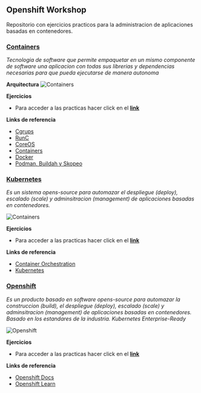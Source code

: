 ## Openshift Workshop ##

Repositorio con ejercicios practicos para la administracion de aplicaciones basadas en contenedores.

### **[Containers](https://github.com/gonzaloacosta/openshift-workshop/tree/master/containers)**

*Tecnologia de software que permite empaquetar en un mismo componente de software una aplicacion con todas sus librerias y dependencias necesarias para que pueda ejecutarse de manera autonoma*

**Arquitectura**
![Containers](https://raw.githubusercontent.com/gonzaloacosta/openshift-workshop/master/images/conteiners.png)

**Ejercicios**
- Para acceder a las practicas hacer click en el **[link](https://github.com/gonzaloacosta/openshift-workshop/tree/master/containers)**

**Links de referencia**
- [Cgrups](https://en.wikipedia.org/wiki/Cgroups)
- [RunC](https://en.wikipedia.org/wiki/RunC)
- [CoreOS](https://en.wikipedia.org/wiki/CoreOS)
- [Containers](https://www.redhat.com/en/topics/containers)
- [Docker]()
- [Podman, Buildah y Skopeo]()
    
### **[Kubernetes](https://github.com/gonzaloacosta/openshift-workshop/tree/master/kubernetes)**

*Es un sistema opens-source para automazar el despliegue (deploy), escalado (scale) y adminsitracion (management) de aplicaciones basadas en contenedores.*

![Containers](https://raw.githubusercontent.com/gonzaloacosta/openshift-workshop/master/images/kubernetes-arq.png)

**Ejercicios**
- Para acceder a las practicas hacer click en el **[link](https://github.com/gonzaloacosta/openshift-workshop/tree/master/kubernetes)**

**Links de referencia**
- [Container Orchestration](https://en.wikipedia.org/wiki/Container_orchestration)
- [Kubernetes](https://kubernetes.io/)

### **[Openshift](https://github.com/gonzaloacosta/openshift-workshop/tree/master/openshift)**

*Es un producto basado en software opens-source para automazar la construccion (build), el despliegue (deploy), escalado (scale) y adminsitracion (management) de aplicaciones basadas en contenedores. Basado en los estandares de la industria. Kubernetes Enterprise-Ready*

![Openshift](https://raw.githubusercontent.com/gonzaloacosta/openshift-workshop/master/images/openshift-cluster.png)

**Ejercicios**
- Para acceder a las practicas hacer click en el **[link](https://github.com/gonzaloacosta/openshift-workshop/tree/master/openshift)**

**Links de referencia**
- [Openshift Docs](https://docs.openshift.com)
- [Openshift Learn](https://learn.openshift.com)
